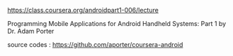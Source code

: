 
https://class.coursera.org/androidpart1-006/lecture

Programming Mobile Applications for Android Handheld Systems: Part 1
by Dr. Adam Porter


source codes : 
https://github.com/aporter/coursera-android
